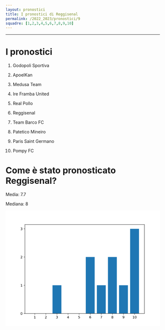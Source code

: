 ```yaml
---
layout: pronostici
title: I pronostici di Reggisenal
permalink: /2022_2023/pronostici/9
squadre: [1,2,3,4,5,6,7,8,9,10]
---
```

---
# I pronostici
1. Godopoli Sportiva

2. ApoelKan

3. Medusa Team

4. Ire Framba United

5. Real Pollo

6. Reggisenal

7. Team Barco FC

8. Patetico Mineiro

9. Paris Saint Germano

10. Pompy FC

# Come è stato pronosticato Reggisenal?
Media: 7.7

Mediana: 8

<div><svg xmlns:xlink="http://www.w3.org/1999/xlink" width="460.8pt" height="345.6pt" viewBox="0 0 460.8 345.6" xmlns="http://www.w3.org/2000/svg" version="1.1">
 <metadata>
  <rdf:RDF xmlns:dc="http://purl.org/dc/elements/1.1/" xmlns:cc="http://creativecommons.org/ns#" xmlns:rdf="http://www.w3.org/1999/02/22-rdf-syntax-ns#">
   <cc:Work>
    <dc:type rdf:resource="http://purl.org/dc/dcmitype/StillImage"/>
    <dc:date>2022-09-12T23:27:14.137027</dc:date>
    <dc:format>image/svg+xml</dc:format>
    <dc:creator>
     <cc:Agent>
      <dc:title>Matplotlib v3.5.3, https://matplotlib.org/</dc:title>
     </cc:Agent>
    </dc:creator>
   </cc:Work>
  </rdf:RDF>
 </metadata>
 <defs>
  <style type="text/css">*{stroke-linejoin: round; stroke-linecap: butt}</style>
 </defs>
 <g id="figure_1">
  <g id="patch_1">
   <path d="M 0 345.6 
L 460.8 345.6 
L 460.8 0 
L 0 0 
z
" style="fill: #ffffff"/>
  </g>
  <g id="axes_1">
   <g id="patch_2">
    <path d="M 57.6 307.584 
L 414.72 307.584 
L 414.72 41.472 
L 57.6 41.472 
z
" style="fill: #ffffff"/>
   </g>
   <g id="patch_3">
    <path d="M 73.832727 307.584 
L 100.335139 307.584 
L 100.335139 307.584 
L 73.832727 307.584 
z
" clip-path="url(#pc95f64b706)" style="fill: #1f77b4"/>
   </g>
   <g id="patch_4">
    <path d="M 106.960742 307.584 
L 133.463154 307.584 
L 133.463154 307.584 
L 106.960742 307.584 
z
" clip-path="url(#pc95f64b706)" style="fill: #1f77b4"/>
   </g>
   <g id="patch_5">
    <path d="M 140.088757 307.584 
L 166.591169 307.584 
L 166.591169 223.104 
L 140.088757 223.104 
z
" clip-path="url(#pc95f64b706)" style="fill: #1f77b4"/>
   </g>
   <g id="patch_6">
    <path d="M 173.216772 307.584 
L 199.719184 307.584 
L 199.719184 307.584 
L 173.216772 307.584 
z
" clip-path="url(#pc95f64b706)" style="fill: #1f77b4"/>
   </g>
   <g id="patch_7">
    <path d="M 206.344787 307.584 
L 232.847199 307.584 
L 232.847199 307.584 
L 206.344787 307.584 
z
" clip-path="url(#pc95f64b706)" style="fill: #1f77b4"/>
   </g>
   <g id="patch_8">
    <path d="M 239.472801 307.584 
L 265.975213 307.584 
L 265.975213 138.624 
L 239.472801 138.624 
z
" clip-path="url(#pc95f64b706)" style="fill: #1f77b4"/>
   </g>
   <g id="patch_9">
    <path d="M 272.600816 307.584 
L 299.103228 307.584 
L 299.103228 223.104 
L 272.600816 223.104 
z
" clip-path="url(#pc95f64b706)" style="fill: #1f77b4"/>
   </g>
   <g id="patch_10">
    <path d="M 305.728831 307.584 
L 332.231243 307.584 
L 332.231243 138.624 
L 305.728831 138.624 
z
" clip-path="url(#pc95f64b706)" style="fill: #1f77b4"/>
   </g>
   <g id="patch_11">
    <path d="M 338.856846 307.584 
L 365.359258 307.584 
L 365.359258 223.104 
L 338.856846 223.104 
z
" clip-path="url(#pc95f64b706)" style="fill: #1f77b4"/>
   </g>
   <g id="patch_12">
    <path d="M 371.984861 307.584 
L 398.487273 307.584 
L 398.487273 54.144 
L 371.984861 54.144 
z
" clip-path="url(#pc95f64b706)" style="fill: #1f77b4"/>
   </g>
   <g id="matplotlib.axis_1">
    <g id="xtick_1">
     <g id="line2d_1">
      <defs>
       <path id="m54ef154def" d="M 0 0 
L 0 3.5 
" style="stroke: #000000; stroke-width: 0.8"/>
      </defs>
      <g>
       <use xlink:href="#m54ef154def" x="87.083933" y="307.584" style="stroke: #000000; stroke-width: 0.8"/>
      </g>
     </g>
     <g id="text_1">
      <!-- 1 -->
      <g transform="translate(83.902683 322.182437)scale(0.1 -0.1)">
       <defs>
        <path id="DejaVuSans-31" d="M 794 531 
L 1825 531 
L 1825 4091 
L 703 3866 
L 703 4441 
L 1819 4666 
L 2450 4666 
L 2450 531 
L 3481 531 
L 3481 0 
L 794 0 
L 794 531 
z
" transform="scale(0.015625)"/>
       </defs>
       <use xlink:href="#DejaVuSans-31"/>
      </g>
     </g>
    </g>
    <g id="xtick_2">
     <g id="line2d_2">
      <g>
       <use xlink:href="#m54ef154def" x="120.211948" y="307.584" style="stroke: #000000; stroke-width: 0.8"/>
      </g>
     </g>
     <g id="text_2">
      <!-- 2 -->
      <g transform="translate(117.030698 322.182437)scale(0.1 -0.1)">
       <defs>
        <path id="DejaVuSans-32" d="M 1228 531 
L 3431 531 
L 3431 0 
L 469 0 
L 469 531 
Q 828 903 1448 1529 
Q 2069 2156 2228 2338 
Q 2531 2678 2651 2914 
Q 2772 3150 2772 3378 
Q 2772 3750 2511 3984 
Q 2250 4219 1831 4219 
Q 1534 4219 1204 4116 
Q 875 4013 500 3803 
L 500 4441 
Q 881 4594 1212 4672 
Q 1544 4750 1819 4750 
Q 2544 4750 2975 4387 
Q 3406 4025 3406 3419 
Q 3406 3131 3298 2873 
Q 3191 2616 2906 2266 
Q 2828 2175 2409 1742 
Q 1991 1309 1228 531 
z
" transform="scale(0.015625)"/>
       </defs>
       <use xlink:href="#DejaVuSans-32"/>
      </g>
     </g>
    </g>
    <g id="xtick_3">
     <g id="line2d_3">
      <g>
       <use xlink:href="#m54ef154def" x="153.339963" y="307.584" style="stroke: #000000; stroke-width: 0.8"/>
      </g>
     </g>
     <g id="text_3">
      <!-- 3 -->
      <g transform="translate(150.158713 322.182437)scale(0.1 -0.1)">
       <defs>
        <path id="DejaVuSans-33" d="M 2597 2516 
Q 3050 2419 3304 2112 
Q 3559 1806 3559 1356 
Q 3559 666 3084 287 
Q 2609 -91 1734 -91 
Q 1441 -91 1130 -33 
Q 819 25 488 141 
L 488 750 
Q 750 597 1062 519 
Q 1375 441 1716 441 
Q 2309 441 2620 675 
Q 2931 909 2931 1356 
Q 2931 1769 2642 2001 
Q 2353 2234 1838 2234 
L 1294 2234 
L 1294 2753 
L 1863 2753 
Q 2328 2753 2575 2939 
Q 2822 3125 2822 3475 
Q 2822 3834 2567 4026 
Q 2313 4219 1838 4219 
Q 1578 4219 1281 4162 
Q 984 4106 628 3988 
L 628 4550 
Q 988 4650 1302 4700 
Q 1616 4750 1894 4750 
Q 2613 4750 3031 4423 
Q 3450 4097 3450 3541 
Q 3450 3153 3228 2886 
Q 3006 2619 2597 2516 
z
" transform="scale(0.015625)"/>
       </defs>
       <use xlink:href="#DejaVuSans-33"/>
      </g>
     </g>
    </g>
    <g id="xtick_4">
     <g id="line2d_4">
      <g>
       <use xlink:href="#m54ef154def" x="186.467978" y="307.584" style="stroke: #000000; stroke-width: 0.8"/>
      </g>
     </g>
     <g id="text_4">
      <!-- 4 -->
      <g transform="translate(183.286728 322.182437)scale(0.1 -0.1)">
       <defs>
        <path id="DejaVuSans-34" d="M 2419 4116 
L 825 1625 
L 2419 1625 
L 2419 4116 
z
M 2253 4666 
L 3047 4666 
L 3047 1625 
L 3713 1625 
L 3713 1100 
L 3047 1100 
L 3047 0 
L 2419 0 
L 2419 1100 
L 313 1100 
L 313 1709 
L 2253 4666 
z
" transform="scale(0.015625)"/>
       </defs>
       <use xlink:href="#DejaVuSans-34"/>
      </g>
     </g>
    </g>
    <g id="xtick_5">
     <g id="line2d_5">
      <g>
       <use xlink:href="#m54ef154def" x="219.595993" y="307.584" style="stroke: #000000; stroke-width: 0.8"/>
      </g>
     </g>
     <g id="text_5">
      <!-- 5 -->
      <g transform="translate(216.414743 322.182437)scale(0.1 -0.1)">
       <defs>
        <path id="DejaVuSans-35" d="M 691 4666 
L 3169 4666 
L 3169 4134 
L 1269 4134 
L 1269 2991 
Q 1406 3038 1543 3061 
Q 1681 3084 1819 3084 
Q 2600 3084 3056 2656 
Q 3513 2228 3513 1497 
Q 3513 744 3044 326 
Q 2575 -91 1722 -91 
Q 1428 -91 1123 -41 
Q 819 9 494 109 
L 494 744 
Q 775 591 1075 516 
Q 1375 441 1709 441 
Q 2250 441 2565 725 
Q 2881 1009 2881 1497 
Q 2881 1984 2565 2268 
Q 2250 2553 1709 2553 
Q 1456 2553 1204 2497 
Q 953 2441 691 2322 
L 691 4666 
z
" transform="scale(0.015625)"/>
       </defs>
       <use xlink:href="#DejaVuSans-35"/>
      </g>
     </g>
    </g>
    <g id="xtick_6">
     <g id="line2d_6">
      <g>
       <use xlink:href="#m54ef154def" x="252.724007" y="307.584" style="stroke: #000000; stroke-width: 0.8"/>
      </g>
     </g>
     <g id="text_6">
      <!-- 6 -->
      <g transform="translate(249.542757 322.182437)scale(0.1 -0.1)">
       <defs>
        <path id="DejaVuSans-36" d="M 2113 2584 
Q 1688 2584 1439 2293 
Q 1191 2003 1191 1497 
Q 1191 994 1439 701 
Q 1688 409 2113 409 
Q 2538 409 2786 701 
Q 3034 994 3034 1497 
Q 3034 2003 2786 2293 
Q 2538 2584 2113 2584 
z
M 3366 4563 
L 3366 3988 
Q 3128 4100 2886 4159 
Q 2644 4219 2406 4219 
Q 1781 4219 1451 3797 
Q 1122 3375 1075 2522 
Q 1259 2794 1537 2939 
Q 1816 3084 2150 3084 
Q 2853 3084 3261 2657 
Q 3669 2231 3669 1497 
Q 3669 778 3244 343 
Q 2819 -91 2113 -91 
Q 1303 -91 875 529 
Q 447 1150 447 2328 
Q 447 3434 972 4092 
Q 1497 4750 2381 4750 
Q 2619 4750 2861 4703 
Q 3103 4656 3366 4563 
z
" transform="scale(0.015625)"/>
       </defs>
       <use xlink:href="#DejaVuSans-36"/>
      </g>
     </g>
    </g>
    <g id="xtick_7">
     <g id="line2d_7">
      <g>
       <use xlink:href="#m54ef154def" x="285.852022" y="307.584" style="stroke: #000000; stroke-width: 0.8"/>
      </g>
     </g>
     <g id="text_7">
      <!-- 7 -->
      <g transform="translate(282.670772 322.182437)scale(0.1 -0.1)">
       <defs>
        <path id="DejaVuSans-37" d="M 525 4666 
L 3525 4666 
L 3525 4397 
L 1831 0 
L 1172 0 
L 2766 4134 
L 525 4134 
L 525 4666 
z
" transform="scale(0.015625)"/>
       </defs>
       <use xlink:href="#DejaVuSans-37"/>
      </g>
     </g>
    </g>
    <g id="xtick_8">
     <g id="line2d_8">
      <g>
       <use xlink:href="#m54ef154def" x="318.980037" y="307.584" style="stroke: #000000; stroke-width: 0.8"/>
      </g>
     </g>
     <g id="text_8">
      <!-- 8 -->
      <g transform="translate(315.798787 322.182437)scale(0.1 -0.1)">
       <defs>
        <path id="DejaVuSans-38" d="M 2034 2216 
Q 1584 2216 1326 1975 
Q 1069 1734 1069 1313 
Q 1069 891 1326 650 
Q 1584 409 2034 409 
Q 2484 409 2743 651 
Q 3003 894 3003 1313 
Q 3003 1734 2745 1975 
Q 2488 2216 2034 2216 
z
M 1403 2484 
Q 997 2584 770 2862 
Q 544 3141 544 3541 
Q 544 4100 942 4425 
Q 1341 4750 2034 4750 
Q 2731 4750 3128 4425 
Q 3525 4100 3525 3541 
Q 3525 3141 3298 2862 
Q 3072 2584 2669 2484 
Q 3125 2378 3379 2068 
Q 3634 1759 3634 1313 
Q 3634 634 3220 271 
Q 2806 -91 2034 -91 
Q 1263 -91 848 271 
Q 434 634 434 1313 
Q 434 1759 690 2068 
Q 947 2378 1403 2484 
z
M 1172 3481 
Q 1172 3119 1398 2916 
Q 1625 2713 2034 2713 
Q 2441 2713 2670 2916 
Q 2900 3119 2900 3481 
Q 2900 3844 2670 4047 
Q 2441 4250 2034 4250 
Q 1625 4250 1398 4047 
Q 1172 3844 1172 3481 
z
" transform="scale(0.015625)"/>
       </defs>
       <use xlink:href="#DejaVuSans-38"/>
      </g>
     </g>
    </g>
    <g id="xtick_9">
     <g id="line2d_9">
      <g>
       <use xlink:href="#m54ef154def" x="352.108052" y="307.584" style="stroke: #000000; stroke-width: 0.8"/>
      </g>
     </g>
     <g id="text_9">
      <!-- 9 -->
      <g transform="translate(348.926802 322.182437)scale(0.1 -0.1)">
       <defs>
        <path id="DejaVuSans-39" d="M 703 97 
L 703 672 
Q 941 559 1184 500 
Q 1428 441 1663 441 
Q 2288 441 2617 861 
Q 2947 1281 2994 2138 
Q 2813 1869 2534 1725 
Q 2256 1581 1919 1581 
Q 1219 1581 811 2004 
Q 403 2428 403 3163 
Q 403 3881 828 4315 
Q 1253 4750 1959 4750 
Q 2769 4750 3195 4129 
Q 3622 3509 3622 2328 
Q 3622 1225 3098 567 
Q 2575 -91 1691 -91 
Q 1453 -91 1209 -44 
Q 966 3 703 97 
z
M 1959 2075 
Q 2384 2075 2632 2365 
Q 2881 2656 2881 3163 
Q 2881 3666 2632 3958 
Q 2384 4250 1959 4250 
Q 1534 4250 1286 3958 
Q 1038 3666 1038 3163 
Q 1038 2656 1286 2365 
Q 1534 2075 1959 2075 
z
" transform="scale(0.015625)"/>
       </defs>
       <use xlink:href="#DejaVuSans-39"/>
      </g>
     </g>
    </g>
    <g id="xtick_10">
     <g id="line2d_10">
      <g>
       <use xlink:href="#m54ef154def" x="385.236067" y="307.584" style="stroke: #000000; stroke-width: 0.8"/>
      </g>
     </g>
     <g id="text_10">
      <!-- 10 -->
      <g transform="translate(378.873567 322.182437)scale(0.1 -0.1)">
       <defs>
        <path id="DejaVuSans-30" d="M 2034 4250 
Q 1547 4250 1301 3770 
Q 1056 3291 1056 2328 
Q 1056 1369 1301 889 
Q 1547 409 2034 409 
Q 2525 409 2770 889 
Q 3016 1369 3016 2328 
Q 3016 3291 2770 3770 
Q 2525 4250 2034 4250 
z
M 2034 4750 
Q 2819 4750 3233 4129 
Q 3647 3509 3647 2328 
Q 3647 1150 3233 529 
Q 2819 -91 2034 -91 
Q 1250 -91 836 529 
Q 422 1150 422 2328 
Q 422 3509 836 4129 
Q 1250 4750 2034 4750 
z
" transform="scale(0.015625)"/>
       </defs>
       <use xlink:href="#DejaVuSans-31"/>
       <use xlink:href="#DejaVuSans-30" x="63.623047"/>
      </g>
     </g>
    </g>
   </g>
   <g id="matplotlib.axis_2">
    <g id="ytick_1">
     <g id="line2d_11">
      <defs>
       <path id="m0523b7ba87" d="M 0 0 
L -3.5 0 
" style="stroke: #000000; stroke-width: 0.8"/>
      </defs>
      <g>
       <use xlink:href="#m0523b7ba87" x="57.6" y="307.584" style="stroke: #000000; stroke-width: 0.8"/>
      </g>
     </g>
     <g id="text_11">
      <!-- 0 -->
      <g transform="translate(44.2375 311.383219)scale(0.1 -0.1)">
       <use xlink:href="#DejaVuSans-30"/>
      </g>
     </g>
    </g>
    <g id="ytick_2">
     <g id="line2d_12">
      <g>
       <use xlink:href="#m0523b7ba87" x="57.6" y="223.104" style="stroke: #000000; stroke-width: 0.8"/>
      </g>
     </g>
     <g id="text_12">
      <!-- 1 -->
      <g transform="translate(44.2375 226.903219)scale(0.1 -0.1)">
       <use xlink:href="#DejaVuSans-31"/>
      </g>
     </g>
    </g>
    <g id="ytick_3">
     <g id="line2d_13">
      <g>
       <use xlink:href="#m0523b7ba87" x="57.6" y="138.624" style="stroke: #000000; stroke-width: 0.8"/>
      </g>
     </g>
     <g id="text_13">
      <!-- 2 -->
      <g transform="translate(44.2375 142.423219)scale(0.1 -0.1)">
       <use xlink:href="#DejaVuSans-32"/>
      </g>
     </g>
    </g>
    <g id="ytick_4">
     <g id="line2d_14">
      <g>
       <use xlink:href="#m0523b7ba87" x="57.6" y="54.144" style="stroke: #000000; stroke-width: 0.8"/>
      </g>
     </g>
     <g id="text_14">
      <!-- 3 -->
      <g transform="translate(44.2375 57.943219)scale(0.1 -0.1)">
       <use xlink:href="#DejaVuSans-33"/>
      </g>
     </g>
    </g>
   </g>
   <g id="patch_13">
    <path d="M 57.6 307.584 
L 57.6 41.472 
" style="fill: none; stroke: #000000; stroke-width: 0.8; stroke-linejoin: miter; stroke-linecap: square"/>
   </g>
   <g id="patch_14">
    <path d="M 414.72 307.584 
L 414.72 41.472 
" style="fill: none; stroke: #000000; stroke-width: 0.8; stroke-linejoin: miter; stroke-linecap: square"/>
   </g>
   <g id="patch_15">
    <path d="M 57.6 307.584 
L 414.72 307.584 
" style="fill: none; stroke: #000000; stroke-width: 0.8; stroke-linejoin: miter; stroke-linecap: square"/>
   </g>
   <g id="patch_16">
    <path d="M 57.6 41.472 
L 414.72 41.472 
" style="fill: none; stroke: #000000; stroke-width: 0.8; stroke-linejoin: miter; stroke-linecap: square"/>
   </g>
  </g>
 </g>
 <defs>
  <clipPath id="pc95f64b706">
   <rect x="57.6" y="41.472" width="357.12" height="266.112"/>
  </clipPath>
 </defs>
</svg>
</div>
